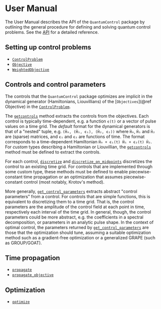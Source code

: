 # User Manual

The User Manual describes the API of the `QuantumControl` package by outlining the general procedure for defining and solving quantum control problems. See the [API](@ref) for a detailed reference.

## Setting up control problems

* [`ControlProblem`](@ref)
* [`Objective`](@ref)
* [`WeightedObjective`](@ref)

## Controls and control parameters

The controls that the `QuantumControl` package optimizes are implicit in the dynamical generator (Hamiltonians, Liouvillians) of the [`Objectives`](@ref Objective) in the [`ControlProblem`](@ref).

The [`getcontrols`](@ref) method extracts the controls from the objectives. Each control is typically time-dependent, e.g. a function ``ϵ(t)`` or a vector of pulse values on a time grid. The *default* format for the dynamical generators is that of a "nested" tuple, e.g. `(Ĥ₀, (Ĥ₁, ϵ₁), (Ĥ₂, ϵ₂))` where `Ĥ₀`, `Ĥ₁` and `Ĥ₂` are (sparse) matrices, and `ϵ₁` and `ϵ₂` are functions of time. The format corresponds to a time-dependent Hamiltonian ``Ĥ₀ + ϵ₁(t) Ĥ₁ + ϵ₂(t) Ĥ₂``.  For *custom* types describing a Hamiltonian or Liouvillian, the [`getcontrols`](@ref) method must be defined to extract the controls.

For each control, [`discretize`](@ref) and [`discretize_on_midpoints`](@ref) discretizes the control to an existing time grid. For controls that are implemented through some custom type, these methods must be defined to enable piecewise-constant time propagation or an optimization that assumes piecewise-constant control (most notably, Krotov's method).

More generally, [`get_control_parameters`](@ref) extracts abstract "control parameters" from a control. For controls that are simple functions, this is equivalent to discretizing them to a time grid. That is, the control parameters are the amplitude of the control field at each point in time, respectively each interval of the time grid. In general, though, the control parameters could be more abstract, e.g. the coefficients in a spectral decomposition, or parameters in an analytic pulse shape. In the context of optimal control, the parameters returned by [`get_control_parameters`](@ref) are those that the optimization should tune, assuming a suitable optimization method such as a gradient-free optimization or a generalized GRAPE (such as GROUP/GOAT).

## Time propagation

* [`propagate`](@ref)
* [`propagate_objective`](@ref)


## Optimization

* [`optimize`](@ref)
